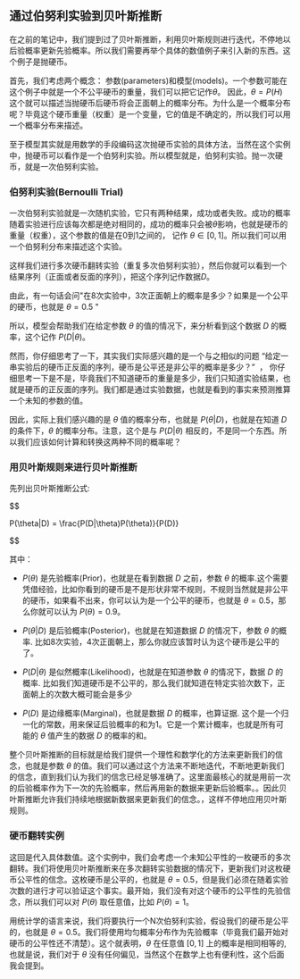 
## 通过伯努利实验到贝叶斯推断

  

在之前的笔记中，我们提到过了贝叶斯推断，利用贝叶斯规则进行迭代，不停地以后验概率更新先验概率。所以我们需要再举个具体的数值例子来引入新的东西。这个例子是抛硬币。

  

首先，我们考虑两个概念： 参数(parameters)和模型(models)。一个参数可能在这个例子中就是一个不公平硬币的重量，我们可以把它记作$\theta$。 因此，$\theta = P(H)$ 这个就可以描述当抛硬币后硬币将会正面朝上的概率分布。为什么是一个概率分布呢？毕竟这个硬币重量（权重）是一个变量，它的值是不确定的，所以我们可以用一个概率分布来描述。

  

至于模型其实就是用数学的手段编码这次抛硬币实验的具体方法，当然在这个实例中，抛硬币可以看作是一个伯努利实验。所以模型就是，伯努利实验。抛一次硬币，就是一次伯努利实验。

  

### 伯努利实验(Bernoulli Trial)

  

一次伯努利实验就是一次随机实验，它只有两种结果，成功或者失败。成功的概率随着实验进行应该每次都是绝对相同的，成功的概率只会被$\theta$影响，也就是硬币的重量（权重），这个参数的值是在0到1之间的， 记作 $\theta \in [0,1]$。所以我们可以用一个伯努利分布来描述这个实验。

  

这样我们进行多次硬币翻转实验（重复多次伯努利实验），然后你就可以看到一个结果序列（正面或者反面的序列），把这个序列记作数据$D$。

  

由此，有一句话会问"在8次实验中，3次正面朝上的概率是多少？如果是一个公平的硬币，也就是 $\theta = 0.5$ "

  

所以，模型会帮助我们在给定参数 $\theta$ 的值的情况下，来分析看到这个数据 $D$ 的概率，这个记作 $P(D|\theta)$。

  

然而，你仔细思考了一下，其实我们实际感兴趣的是一个与之相似的问题 “给定一串实验后的硬币正反面的序列，硬币是公平还是非公平的概率是多少？”  ， 你仔细思考一下是不是，毕竟我们不知道硬币的重量是多少，我们只知道实验结果，也就是硬币的正反面的序列。我们都是通过实验数据，也就是看到的事实来预测推算一个未知的参数的值。

  

因此，实际上我们感兴趣的是 $\theta$ 值的概率分布，也就是 $P(\theta|D)$，也就是在知道 $D$ 的条件下，$\theta$ 的概率分布。注意，这个是与 $P(D|\theta)$ 相反的，不是同一个东西。所以我们应该如何计算和转换这两种不同的概率呢？

  

### 用贝叶斯规则来进行贝叶斯推断

  

先列出贝叶斯推断公式:

  

$$

P(\theta|D) = \frac{P(D|\theta)P(\theta)}{P(D)}

$$

  

其中：

  
  

- $P(\theta)$ 是先验概率(Prior)，也就是在看到数据 $D$ 之前，参数 $\theta$ 的概率.这个需要凭借经验，比如你看到的硬币是不是形状非常不规则，不规则当然就是非公平的硬币，如果看不出来，你可以认为是一个公平的硬币，也就是 $\theta = 0.5$，那么你就可以认为 $P(\theta) = 0.9$。

- $P(\theta|D)$ 是后验概率(Posterior)，也就是在知道数据 $D$ 的情况下，参数 $\theta$ 的概率. 比如8次实验，4次正面朝上，那么你就应该暂时认为这个硬币是公平的了。

- $P(D|\theta)$ 是似然概率(Likelihood)，也就是在知道参数 $\theta$ 的情况下，数据 $D$ 的概率. 比如我们知道硬币是不公平的，那么我们就知道在特定实验次数下，正面朝上的次数大概可能会是多少

- $P(D)$ 是边缘概率(Marginal)，也就是数据 $D$ 的概率，也算证据. 这个是一个归一化的常数，用来保证后验概率的和为1。它是一个累计概率，也就是所有可能的 $\theta$ 值产生的数据 $D$ 的概率的和。

  
  

整个贝叶斯推断的目标就是给我们提供一个理性和数学化的方法来更新我们的信念，也就是参数 $\theta$ 的值。我们可以通过这个方法来不断地迭代，不断地更新我们的信念，直到我们认为我们的信念已经足够准确了。这里面最核心的就是用前一次的后验概率作为下一次的先验概率，然后再用新的数据来更新后验概率。。因此贝叶斯推断允许我们持续地根据新数据来更新我们的信念。，这样不停地应用贝叶斯规则。

  

### 硬币翻转实例

  

这回是代入具体数值。这个实例中，我们会考虑一个未知公平性的一枚硬币的多次翻转。我们将使用贝叶斯推断来在多次翻转实验数据的情况下，更新我们对这枚硬币公平性的信念。这枚硬币是公平的，也就是 $\theta = 0.5$，但是我们必须在随着实验次数的进行才可以验证这个事实。最开始，我们没有对这个硬币的公平性的先验信念，所以我们可以对 $P(\theta)$ 取任意值，比如 $P(\theta) = 1$。

  

用统计学的语言来说，我们将要执行一个N次伯努利实验，假设我们的硬币是公平的，也就是 $\theta = 0.5$。我们将使用均匀概率分布作为先验概率（毕竟我们最开始对硬币的公平性还不清楚）。这个就表明，$\theta$ 在任意值 $[0,1]$ 上的概率是相同相等的, 也就是说，我们对于 $\theta$ 没有任何偏见，当然这个在数学上也有便利性，这个后面我会提到。